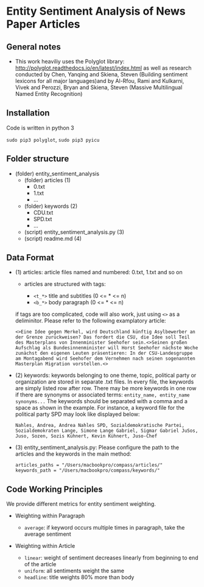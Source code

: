 Entity Sentiment Analysis of News Paper Articles
========

General notes
-------------

* This work heaviliy uses the Polyglot library: http://polyglot.readthedocs.io/en/latest/index.html as well as research conducted by Chen, Yanqing and Skiena, Steven (Building sentiment lexicons for all major languages)and by Al-Rfou, Rami and Kulkarni, Vivek and Perozzi, Bryan and Skiena, Steven (Massive Multilingual Named Entity Recognition)



Installation
----------------

Code is written in python 3

`sudo pip3 polyglot`, `sudo pip3 pyicu`


Folder structure
----------------

* (folder) entity_sentiment_analysis
   * (folder) articles (1)
        * 0.txt
        * 1.txt
        * ...
   * (folder) keywords (2)
        * CDU.txt
        * SPD.txt
        * ...
   * (script) entity_sentiment_analysis.py (3)
   * (script) readme.md (4)

Data Format
----------------

* (1) articles: article files named and numbered: 0.txt, 1.txt and so on

    * articles are structured with tags:
    
       * `<t_*>` title and subtitles (0 <= * <= n) 
       * `<b_*>` body paragraph (0 <= * <= n) 
     
    if tags are too complicated, code will also work, just using `<>` as a deliminitor. Please refer to the following examplatory article:
    
    `<>Eine Idee gegen Merkel, wird Deutschland künftig Asylbewerber an der Grenze zurückweisen? Das fordert die CSU, die Idee soll Teil des Masterplans von Innenminister Seehofer sein.<>Seinen großen Aufschlag als Bundesinnenminister will Horst Seehofer nächste Woche zunächst den eigenen Leuten präsentieren: In der CSU-Landesgruppe am Montagabend wird Seehofer dem Vernehmen nach seinen sogenannten Masterplan Migration vorstellen.<>`
    
* (2) keywords: keywords belonging to one theme, topic, political party or organization are stored in separate .txt files.
  In every file, the keywords are simply listed row after row. There may be more keywords in one row if there are synonyms or associated terms:
  `entity_name, entity_name synonyms...` The keywords should be separated with a comma and a space as shown in the example. For instance, a keyword 
  file for the political party SPD may look like displayed below:
  
   `Nahles, Andrea, Andrea Nahles
    SPD, Sozialdemokratische Partei, Sozialdemokraten
    Lange, Simone Lange
    Gabriel, Sigmar Gabriel
    JuSos, Juso,
    Sozen, Sozis
    Kühnert, Kevin Kühnert, Juso-Chef`

* (3) entity_sentiment_analysis.py: Please configure the path to the articles and the keywords in the main method: 
   
    `articles_paths = "/Users/macbookpro/compass/articles/"`
    `keywords_path = "/Users/macbookpro/compass/keywords/"`


Code Working Principles
-------------

We provide different metrics for entity sentiment weighting.

* Weighting within Paragraph

    * `average`: if keyword occurs multiple times in paragraph, take the average sentiment

* Weighting within Article

    * `linear`: weight of sentiment decreases linearly from beginning to end of the article
    * `uniform`: all sentiments weight the same
    * `headline`: title weights 80% more than body



